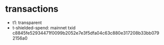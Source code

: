 # transactions

- t1: transparent
- t-shielded-spend: mainnet txid c8845fe52934471f0099b2052e7e3f5dfa04c63c880e317208b33bb0792156a0
